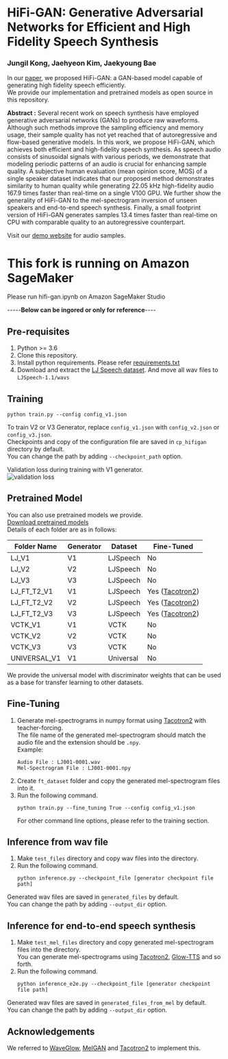 # HiFi-GAN: Generative Adversarial Networks for Efficient and High Fidelity Speech Synthesis

### Jungil Kong, Jaehyeon Kim, Jaekyoung Bae

In our [paper](https://arxiv.org/abs/2010.05646), 
we proposed HiFi-GAN: a GAN-based model capable of generating high fidelity speech efficiently.<br/>
We provide our implementation and pretrained models as open source in this repository.

**Abstract :**
Several recent work on speech synthesis have employed generative adversarial networks (GANs) to produce raw waveforms. 
Although such methods improve the sampling efficiency and memory usage, 
their sample quality has not yet reached that of autoregressive and flow-based generative models. 
In this work, we propose HiFi-GAN, which achieves both efficient and high-fidelity speech synthesis. 
As speech audio consists of sinusoidal signals with various periods, 
we demonstrate that modeling periodic patterns of an audio is crucial for enhancing sample quality. 
A subjective human evaluation (mean opinion score, MOS) of a single speaker dataset indicates that our proposed method 
demonstrates similarity to human quality while generating 22.05 kHz high-fidelity audio 167.9 times faster than 
real-time on a single V100 GPU. We further show the generality of HiFi-GAN to the mel-spectrogram inversion of unseen 
speakers and end-to-end speech synthesis. Finally, a small footprint version of HiFi-GAN generates samples 13.4 times 
faster than real-time on CPU with comparable quality to an autoregressive counterpart.

Visit our [demo website](https://jik876.github.io/hifi-gan-demo/) for audio samples.


# **This fork is running on Amazon SageMaker**
Please run hifi-gan.ipynb on Amazon SageMaker Studio


-----**Below can be ingored or only for reference**----


## Pre-requisites
1. Python >= 3.6
2. Clone this repository.
3. Install python requirements. Please refer [requirements.txt](requirements.txt)
4. Download and extract the [LJ Speech dataset](https://keithito.com/LJ-Speech-Dataset/).
And move all wav files to `LJSpeech-1.1/wavs`


## Training
```
python train.py --config config_v1.json
```
To train V2 or V3 Generator, replace `config_v1.json` with `config_v2.json` or `config_v3.json`.<br>
Checkpoints and copy of the configuration file are saved in `cp_hifigan` directory by default.<br>
You can change the path by adding `--checkpoint_path` option.

Validation loss during training with V1 generator.<br>
![validation loss](./validation_loss.png)

## Pretrained Model
You can also use pretrained models we provide.<br/>
[Download pretrained models](https://drive.google.com/drive/folders/1-eEYTB5Av9jNql0WGBlRoi-WH2J7bp5Y?usp=sharing)<br/> 
Details of each folder are as in follows:

|Folder Name|Generator|Dataset|Fine-Tuned|
|------|---|---|---|
|LJ_V1|V1|LJSpeech|No|
|LJ_V2|V2|LJSpeech|No|
|LJ_V3|V3|LJSpeech|No|
|LJ_FT_T2_V1|V1|LJSpeech|Yes ([Tacotron2](https://github.com/NVIDIA/tacotron2))|
|LJ_FT_T2_V2|V2|LJSpeech|Yes ([Tacotron2](https://github.com/NVIDIA/tacotron2))|
|LJ_FT_T2_V3|V3|LJSpeech|Yes ([Tacotron2](https://github.com/NVIDIA/tacotron2))|
|VCTK_V1|V1|VCTK|No|
|VCTK_V2|V2|VCTK|No|
|VCTK_V3|V3|VCTK|No|
|UNIVERSAL_V1|V1|Universal|No|

We provide the universal model with discriminator weights that can be used as a base for transfer learning to other datasets.

## Fine-Tuning
1. Generate mel-spectrograms in numpy format using [Tacotron2](https://github.com/NVIDIA/tacotron2) with teacher-forcing.<br/>
The file name of the generated mel-spectrogram should match the audio file and the extension should be `.npy`.<br/>
Example:
    ```
    Audio File : LJ001-0001.wav
    Mel-Spectrogram File : LJ001-0001.npy
    ```
2. Create `ft_dataset` folder and copy the generated mel-spectrogram files into it.<br/>
3. Run the following command.
    ```
    python train.py --fine_tuning True --config config_v1.json
    ```
    For other command line options, please refer to the training section.


## Inference from wav file
1. Make `test_files` directory and copy wav files into the directory.
2. Run the following command.
    ```
    python inference.py --checkpoint_file [generator checkpoint file path]
    ```
Generated wav files are saved in `generated_files` by default.<br>
You can change the path by adding `--output_dir` option.


## Inference for end-to-end speech synthesis
1. Make `test_mel_files` directory and copy generated mel-spectrogram files into the directory.<br>
You can generate mel-spectrograms using [Tacotron2](https://github.com/NVIDIA/tacotron2), 
[Glow-TTS](https://github.com/jaywalnut310/glow-tts) and so forth.
2. Run the following command.
    ```
    python inference_e2e.py --checkpoint_file [generator checkpoint file path]
    ```
Generated wav files are saved in `generated_files_from_mel` by default.<br>
You can change the path by adding `--output_dir` option.


## Acknowledgements
We referred to [WaveGlow](https://github.com/NVIDIA/waveglow), [MelGAN](https://github.com/descriptinc/melgan-neurips) 
and [Tacotron2](https://github.com/NVIDIA/tacotron2) to implement this.

